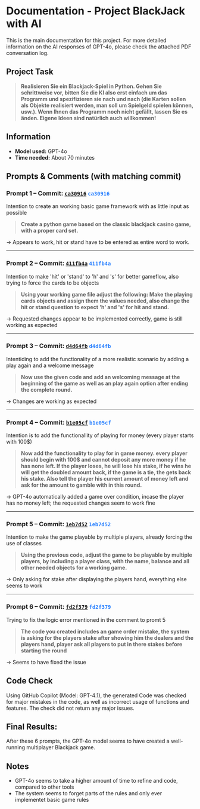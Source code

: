 # Documentation - Project BlackJack with AI
This is the main documentation for this project. For more detailed information on the AI responses of GPT-4o, please check the attached PDF conversation log.

## Project Task
> **Realisieren Sie ein Blackjack-Spiel in Python. Gehen Sie schrittweise vor, bitten Sie die KI
also erst einfach um das Programm und spezifizieren sie nach und nach (die Karten sollen
als Objekte realisiert werden, man soll um Spielgeld spielen können, usw.). Wenn Ihnen
das Programm noch nicht gefällt, lassen Sie es änden. Eigene Ideen sind natürlich auch
willkommen!**

## Information
- **Model used:** GPT-4o </br>
- **Time needed:** About 70 minutes

## Prompts & Comments (with matching commit)

### Prompt 1 – Commit: [`ca30916`](https://github.com/ClarkLiam/INF-Basis26/commit/ca30916) <span style="color:#2980ff">`ca30916`</span>
Intention to create an working basic game framework with as little input as possible </br>

> **Create a python game based on the classic blackjack casino game, with a proper card set.**

-> Appears to work, hit or stand have to be entered as entire word to work.

---

### Prompt 2 – Commit: [`411fb4a`](https://github.com/ClarkLiam/INF-Basis26/commit/411fb4a) <span style="color:#2980ff">`411fb4a`</span>
Intention to make 'hit' or 'stand' to 'h' and 's' for better gameflow, also trying to force the cards to be objects </br>

> **Using your working game file adjust the following: Make the playing cards objects and assign them the values needed, also change the hit or stand question to expect 'h' and 's' for hit and stand.**

-> Requested changes appear to be implemented correctly, game is still working as expected

---

### Prompt 3 – Commit: [`d4d64fb`](https://github.com/ClarkLiam/INF-Basis26/commit/d4d64fb) <span style="color:#2980ff">`d4d64fb`</span>
Intentiding to add the functionality of a more realistic scenario by adding a play again and a welcome message </br>

> **Now use the given code and add an welcoming message at the beginning of the game as well as an play again option after ending the complete round.**

-> Changes are working as expected

---

### Prompt 4 – Commit: [`b1e05cf`](https://github.com/ClarkLiam/INF-Basis26/commit/b1e05cf) <span style="color:#2980ff">`b1e05cf`</span>
Intention is to add the functionallity of playing for money (every player starts with 100$) </br>

> **Now add the functionality to play for in game money. every player should begin with 100$ and cannot deposit any more money if he has none left. If the player loses, he will lose his stake, if he wins he will get the doubled amount back, if the game is a tie, the gets back his stake. Also tell the player his current amount of money left and ask for the amount to gamble with in this round.**

-> GPT-4o automatically added a game over condition, incase the player has no money left; the requested changes seem to work fine

---

### Prompt 5 – Commit: [`1eb7d52`](https://github.com/ClarkLiam/INF-Basis26/commit/1eb7d52) <span style="color:#2980ff">`1eb7d52`</span>
Intention to make the game playable by multiple players, already forcing the use of classes </br>

> **Using the previous code, adjust the game to be playable by multiple players, by including a player class, with the name, balance and all other needed objects for a working game.**

-> Only asking for stake after displaying the players hand, everything else seems to work

---

### Prompt 6 – Commit: [`fd2f379`](https://github.com/ClarkLiam/INF-Basis26/commit/fd2f379) <span style="color:#2980ff">`fd2f379`</span>
Trying to fix the logic error mentioned in the comment to promt 5 </br>

> **The code you created includes an game order mistake, the system is asking for the players stake after showing him the dealers and the players hand, player ask all players to put in there stakes before starting the round**

-> Seems to have fixed the issue

## Code Check
Using GitHub Copilot (Model: GPT-4.1), the generated Code was checked for major mistakes in the code, as well as incorrect usage of functions and features. The check did not return any major issues.

## Final Results:
After these 6 prompts, the GPT-4o model seems to have created a well-running multiplayer Blackjack game.

## Notes
- GPT-4o seems to take a higher amount of time to refine and code, compared to other tools
- The system seems to forget parts of the rules and only ever implementet basic game rules
